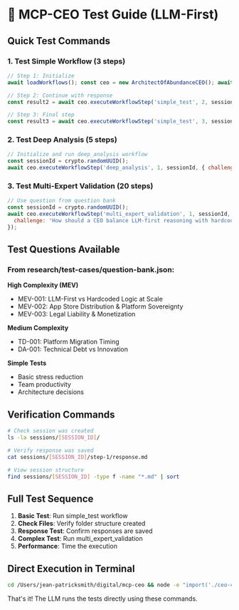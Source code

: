 # 🧪 MCP-CEO Test Guide (LLM-First)

## Quick Test Commands

### 1. Test Simple Workflow (3 steps)
```javascript
// Step 1: Initialize
await loadWorkflows(); const ceo = new ArchitectOfAbundanceCEO(); await ceo.initialize(); const sessionId = crypto.randomUUID(); const result1 = await ceo.executeWorkflowStep('simple_test', 1, sessionId, { challenge: 'How can I reduce stress?' }); console.log(result1.content[0].text);

// Step 2: Continue with response
const result2 = await ceo.executeWorkflowStep('simple_test', 2, sessionId, { response: 'My main stress is from unclear priorities and constant interruptions.' }); console.log(result2.content[0].text);

// Step 3: Final step
const result3 = await ceo.executeWorkflowStep('simple_test', 3, sessionId, { response: 'I could use time blocking and clear communication boundaries.' }); console.log(result3.content[0].text);
```

### 2. Test Deep Analysis (5 steps)
```javascript
// Initialize and run deep_analysis workflow
const sessionId = crypto.randomUUID();
await ceo.executeWorkflowStep('deep_analysis', 1, sessionId, { challenge: 'Should we rebuild our platform or iterate?' });
```

### 3. Test Multi-Expert Validation (20 steps)
```javascript
// Use question from question bank
const sessionId = crypto.randomUUID();
await ceo.executeWorkflowStep('multi_expert_validation', 1, sessionId, { 
  challenge: 'How should a CEO balance LLM-first reasoning with hardcoded logic in a million-agent system?' 
});
```

## Test Questions Available

### From research/test-cases/question-bank.json:

**High Complexity (MEV)**
- MEV-001: LLM-First vs Hardcoded Logic at Scale
- MEV-002: App Store Distribution & Platform Sovereignty  
- MEV-003: Legal Liability & Monetization

**Medium Complexity**
- TD-001: Platform Migration Timing
- DA-001: Technical Debt vs Innovation

**Simple Tests**
- Basic stress reduction
- Team productivity
- Architecture decisions

## Verification Commands

```bash
# Check session was created
ls -la sessions/[SESSION_ID]/

# Verify response was saved
cat sessions/[SESSION_ID]/step-1/response.md

# View session structure
find sessions/[SESSION_ID] -type f -name "*.md" | sort
```

## Full Test Sequence

1. **Basic Test**: Run simple_test workflow
2. **Check Files**: Verify folder structure created
3. **Response Test**: Confirm responses are saved
4. **Complex Test**: Run multi_expert_validation
5. **Performance**: Time the execution

## Direct Execution in Terminal

```bash
cd /Users/jean-patricksmith/digital/mcp-ceo && node -e "import('./ceo-core.js').then(async m => { await m.loadWorkflows(); const ceo = new m.ArchitectOfAbundanceCEO(); await ceo.initialize(); const r = await ceo.executeWorkflowStep('simple_test', 1, crypto.randomUUID(), { challenge: 'test' }); console.log(r.content[0].text); })"
```

That's it! The LLM runs the tests directly using these commands.